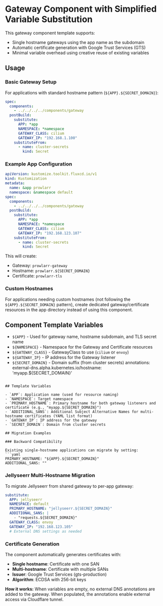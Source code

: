 # Gateway Component with Simplified Variable Substitution

This gateway component template supports:
- Single hostname gateways using the app name as the subdomain
- Automatic certificate generation with Google Trust Services (GTS)
- Minimal variable overhead using creative reuse of existing variables

## Usage

### Basic Gateway Setup

For applications with standard hostname pattern (`${APP}.${SECRET_DOMAIN}`):

```yaml
spec:
  components:
    - ../../../../components/gateway
  postBuild:
    substitute:
      APP: *app
      NAMESPACE: *namespace
      GATEWAY_CLASS: cilium
      GATEWAY_IP: "192.168.1.100"
    substituteFrom:
      - name: cluster-secrets
        kind: Secret
```

### Example App Configuration

```yaml
apiVersion: kustomize.toolkit.fluxcd.io/v1
kind: Kustomization
metadata:
  name: &app prowlarr
  namespace: &namespace default
spec:
  components:
    - ../../../../components/gateway
  postBuild:
    substitute:
      APP: *app
      NAMESPACE: *namespace
      GATEWAY_CLASS: cilium
      GATEWAY_IP: "192.168.123.107"
    substituteFrom:
      - name: cluster-secrets
        kind: Secret
```

This will create:
- Gateway: `prowlarr-gateway`
- Hostname: `prowlarr.${SECRET_DOMAIN}`
- Certificate: `prowlarr-tls`

### Custom Hostnames

For applications needing custom hostnames (not following the `${APP}.${SECRET_DOMAIN}` pattern), create dedicated gateway/certificate resources in the app directory instead of using this component.

## Component Template Variables

- `${APP}` - Used for gateway name, hostname subdomain, and TLS secret name
- `${NAMESPACE}` - Namespace for the Gateway and Certificate resources
- `${GATEWAY_CLASS}` - GatewayClass to use (`cilium` or `envoy`)
- `${GATEWAY_IP}` - IP address for the Gateway listener
- `${SECRET_DOMAIN}` - Domain suffix (from cluster secrets)
      annotations:
        external-dns.alpha.kubernetes.io/hostname: 'myapp.${SECRET_DOMAIN}'
```

## Template Variables

- `APP`: Application name (used for resource naming)
- `NAMESPACE`: Target namespace
- `PRIMARY_HOSTNAME`: Primary hostname for both gateway listeners and certificate (e.g., "myapp.${SECRET_DOMAIN}")
- `ADDITIONAL_SANS`: Additional Subject Alternative Names for multi-hostname certificates (YAML list format)
- `GATEWAY_IP`: IP address for the gateway
- `SECRET_DOMAIN`: Domain from cluster secrets

## Migration Examples

### Backward Compatibility

Existing single-hostname applications can migrate by setting:
```yaml
PRIMARY_HOSTNAME: "${APP}.${SECRET_DOMAIN}"
ADDITIONAL_SANS: ""
```

### Jellyseerr Multi-Hostname Migration

To migrate Jellyseerr from shared gateway to per-app gateway:
```yaml
substitute:
  APP: jellyseerr
  NAMESPACE: default
  PRIMARY_HOSTNAME: "jellyseerr.${SECRET_DOMAIN}"
  ADDITIONAL_SANS: |
    - "requests.${SECRET_DOMAIN}"
  GATEWAY_CLASS: envoy
  GATEWAY_IP: "192.168.123.105"
  # External DNS settings as needed
```

### Certificate Generation

The component automatically generates certificates with:
- **Single hostname**: Certificate with one SAN
- **Multi-hostname**: Certificate with multiple SANs
- **Issuer**: Google Trust Services (gts-production)
- **Algorithm**: ECDSA with 256-bit keys

**How it works:** When variables are empty, no external DNS annotations are added to the gateway. When populated, the annotations enable external access via Cloudflare tunnel.
